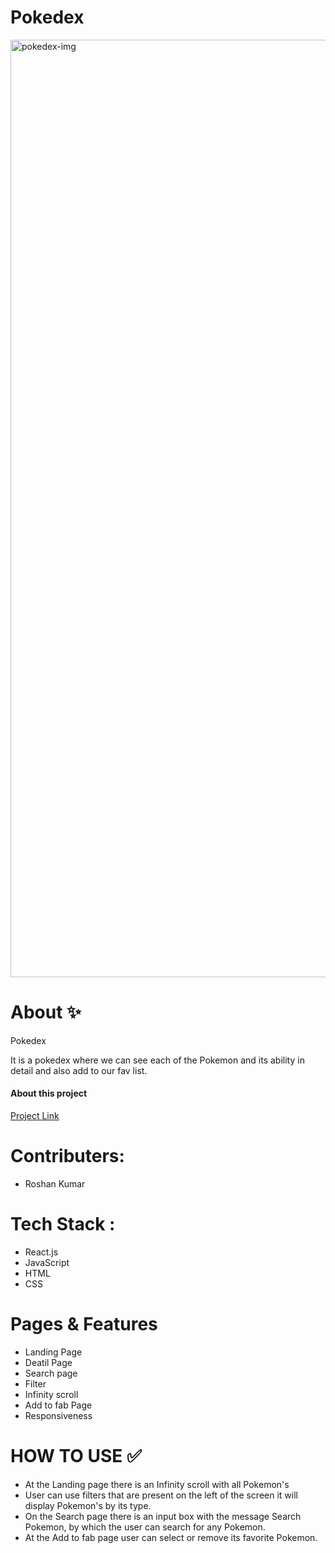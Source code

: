 # Pokedex
<img width="1500" src="https://roshanrocked.github.io/pokemon.png" alt="pokedex-img">
<h1>About ✨</h1>
<p>Pokedex</p>
<p>It is a pokedex where we can see each of the Pokemon and its ability in detail and also add to our fav list.</p>
<h4>About this project</h4>
<a target="_blank" href="https://typingtest1.netlify.app/">Project Link</a>

<h1>Contributers:</h1>
<ul>
  <li>Roshan Kumar</li>
</ul>
<h1>Tech Stack :</h1>
<ul> 
  <li>React.js</li>
  <li>JavaScript</li>
  <li>HTML</li>
  <li>CSS</li>
</ul>

<h1>Pages & Features</h1>
<ul> 
<li>Landing Page</li>
<li>Deatil Page</li>
<li>Search page</li>
<li>Filter</li>
<li>Infinity scroll</li>
<li>Add to fab Page</li>
<li>Responsiveness</li>
</ul>
<h1>HOW TO USE ✅</h1>
<ul>
  <li>At the Landing page there is an Infinity scroll with all Pokemon's</li>
  <li>User can use filters that are present on the left of the screen it will display Pokemon's by its type.</li>
  <li>On the Search page there is an input box with the message Search Pokemon, by which the user can search for any Pokemon.</li>
  <li>At the Add to fab page user can select or remove its favorite Pokemon.</li>
</ul>
